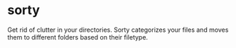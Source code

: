 # sorty
Get rid of clutter in your directories. Sorty categorizes your files and moves them to different folders based on their filetype.
